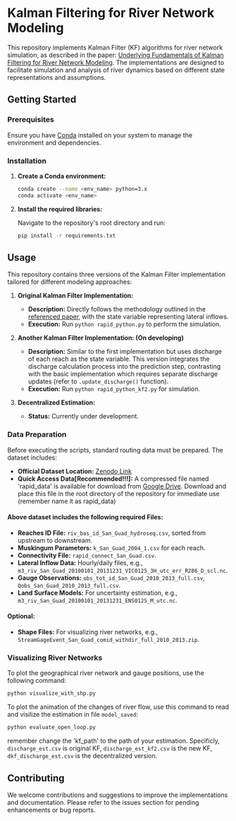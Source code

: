 # Kalman Filtering for River Network Modeling

This repository implements Kalman Filter (KF) algorithms for river network simulation, as described in the paper: [Underlying Fundamentals of Kalman Filtering for River Network Modeling](https://journals.ametsoc.org/view/journals/hydr/21/3/jhm-d-19-0084.1.xml). The implementations are designed to facilitate simulation and analysis of river dynamics based on different state representations and assumptions.

## Getting Started

### Prerequisites

Ensure you have [Conda](https://docs.conda.io/en/latest/) installed on your system to manage the environment and dependencies.

### Installation

1. **Create a Conda environment:**

   ```bash
   conda create --name <env_name> python=3.x
   conda activate <env_name>
   ```

2. **Install the required libraries:**

   Navigate to the repository's root directory and run:

   ```bash
   pip install -r requirements.txt
   ```

## Usage

This repository contains three versions of the Kalman Filter implementation tailored for different modeling approaches:

1. **Original Kalman Filter Implementation:**

   - **Description:** Directly follows the methodology outlined in the [referenced paper](https://journals.ametsoc.org/view/journals/hydr/21/3/jhm-d-19-0084.1.xml), with the state variable representing lateral inflows.
   - **Execution:** Run `python rapid_python.py` to perform the simulation.

2. **Another Kalman Filter Implementation: (On developing)** 

   - **Description:** Similar to the first implementation but uses discharge of each reach as the state variable. This version integrates the discharge calculation process into the prediction step, contrasting with the basic implementation which requires separate discharge updates (refer to `.update_discharge()` function).
   - **Execution:** Run `python rapid_python_kf2.py` for simulation.

3. **Decentralized Estimation:**

   - **Status:** Currently under development.

### Data Preparation

Before executing the scripts, standard routing data must be prepared. The dataset includes:

- **Official Dataset Location:** [Zenodo Link](https://zenodo.org/doi/10.5281/zenodo.3688690)
- **Quick Access Data[Recommended!!!]:** A compressed file named 'rapid_data' is available for download from [Google Drive](https://drive.google.com/drive/folders/1nSMEgkIPLAxm3v53iAnoHCitFg82F7vR?usp=drive_link). Download and place this file in the root directory of the repository for immediate use (remember name it as rapid_data)

#### Above dataset includes the following required Files:

- **Reaches ID File:** `riv_bas_id_San_Guad_hydroseq.csv`, sorted from upstream to downstream.
- **Muskingum Parameters:** `k_San_Guad_2004_1.csv` for each reach.
- **Connectivity File:** `rapid_connect_San_Guad.csv`.
- **Lateral Inflow Data:** Hourly/daily files, e.g., `m3_riv_San_Guad_20100101_20131231_VIC0125_3H_utc_err_R286_D_scl.nc`.
- **Gauge Observations:** `obs_tot_id_San_Guad_2010_2013_full.csv`, `Qobs_San_Guad_2010_2013_full.csv`.
- **Land Surface Models:** For uncertainty estimation, e.g., `m3_riv_San_Guad_20100101_20131231_ENS0125_M_utc.nc`.

#### Optional:

- **Shape Files:** For visualizing river networks, e.g., `StreamGageEvent_San_Guad_comid_withdir_full_2010_2013.zip`.

### Visualizing River Networks

To plot the geographical river network and gauge positions, use the following command:

```bash
python visualize_with_shp.py
```
To plot the animation of the changes of river flow, use this command to read and visilize the estimation in file `model_saved`:

```bash
python evaluate_open_loop.py
```
remember change the 'kf_path' to the path of your estimation. Specificly, `discharge_est.csv` is original KF, `discharge_est_kf2.csv` is the new KF, `dkf_discharge_est.csv` is the decentralized version. 

## Contributing

We welcome contributions and suggestions to improve the implementations and documentation. Please refer to the issues section for pending enhancements or bug reports.

